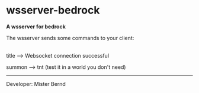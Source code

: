 # wsserver-bedrock
<b>A wsserver for bedrock</b>
<br>

The wsserver sends some commands to your client:

<br>
title --> Websocket connection successful

summon --> tnt (test it in a world you don't need)

-----------------------------------------------------

Developer: Mister Bernd
